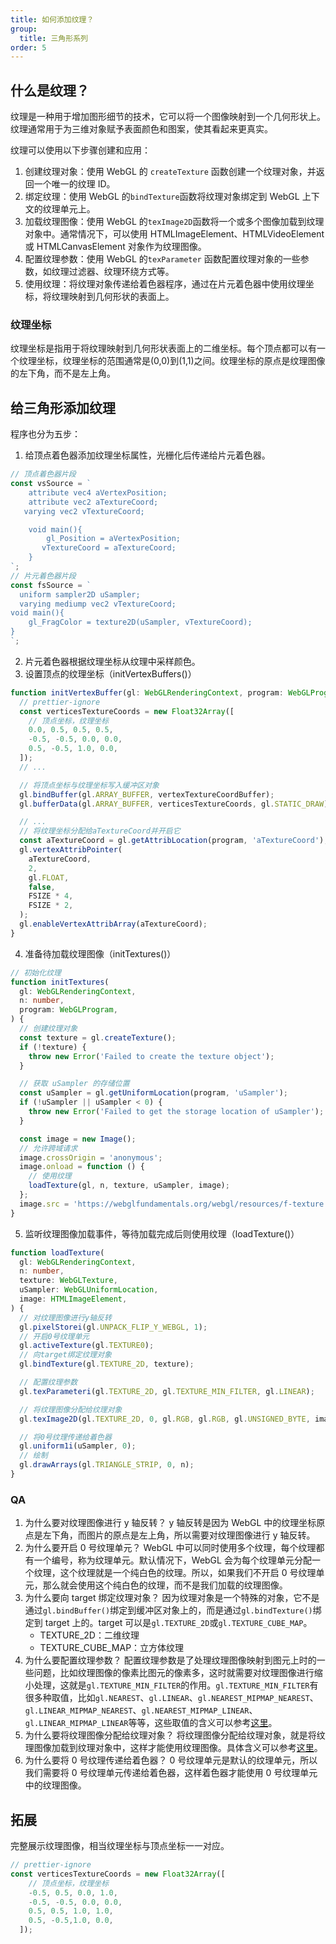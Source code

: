 ```yaml
---
title: 如何添加纹理？
group:
  title: 三角形系列
order: 5
---
```


## 什么是纹理？

纹理是一种用于增加图形细节的技术，它可以将一个图像映射到一个几何形状上。纹理通常用于为三维对象赋予表面颜色和图案，使其看起来更真实。

纹理可以使用以下步骤创建和应用：

1. 创建纹理对象：使用 WebGL 的 `createTexture` 函数创建一个纹理对象，并返回一个唯一的纹理 ID。
2. 绑定纹理：使用 WebGL 的`bindTexture`函数将纹理对象绑定到 WebGL 上下文的纹理单元上。
3. 加载纹理图像：使用 WebGL 的`texImage2D`函数将一个或多个图像加载到纹理对象中。通常情况下，可以使用 HTMLImageElement、HTMLVideoElement 或 HTMLCanvasElement 对象作为纹理图像。
4. 配置纹理参数：使用 WebGL 的`texParameter` 函数配置纹理对象的一些参数，如纹理过滤器、纹理环绕方式等。
5. 使用纹理：将纹理对象传递给着色器程序，通过在片元着色器中使用纹理坐标，将纹理映射到几何形状的表面上。

### 纹理坐标

纹理坐标是指用于将纹理映射到几何形状表面上的二维坐标。每个顶点都可以有一个纹理坐标，纹理坐标的范围通常是(0,0)到(1,1)之间。纹理坐标的原点是纹理图像的左下角，而不是左上角。

## 给三角形添加纹理

程序也分为五步：

1. 给顶点着色器添加纹理坐标属性，光栅化后传递给片元着色器。

```ts
// 顶点着色器片段
const vsSource = `
    attribute vec4 aVertexPosition;
    attribute vec2 aTextureCoord;
   varying vec2 vTextureCoord;

    void main(){
        gl_Position = aVertexPosition;
       vTextureCoord = aTextureCoord;
    }
`;
// 片元着色器片段
const fsSource = `
  uniform sampler2D uSampler;
  varying mediump vec2 vTextureCoord;
void main(){
    gl_FragColor = texture2D(uSampler, vTextureCoord);
}
`;
```

2. 片元着色器根据纹理坐标从纹理中采样颜色。
3. 设置顶点的纹理坐标（initVertexBuffers()）

```ts
function initVertexBuffer(gl: WebGLRenderingContext, program: WebGLProgram) {
  // prettier-ignore
  const verticesTextureCoords = new Float32Array([
    // 顶点坐标，纹理坐标
    0.0, 0.5, 0.5, 0.5,
    -0.5, -0.5, 0.0, 0.0,
    0.5, -0.5, 1.0, 0.0,
  ]);
  // ...

  // 将顶点坐标与纹理坐标写入缓冲区对象
  gl.bindBuffer(gl.ARRAY_BUFFER, vertexTextureCoordBuffer);
  gl.bufferData(gl.ARRAY_BUFFER, verticesTextureCoords, gl.STATIC_DRAW);

  // ...
  // 将纹理坐标分配给aTextureCoord并开启它
  const aTextureCoord = gl.getAttribLocation(program, 'aTextureCoord');
  gl.vertexAttribPointer(
    aTextureCoord,
    2,
    gl.FLOAT,
    false,
    FSIZE * 4,
    FSIZE * 2,
  );
  gl.enableVertexAttribArray(aTextureCoord);
}
```

4. 准备待加载纹理图像（initTextures()）

```ts
// 初始化纹理
function initTextures(
  gl: WebGLRenderingContext,
  n: number,
  program: WebGLProgram,
) {
  // 创建纹理对象
  const texture = gl.createTexture();
  if (!texture) {
    throw new Error('Failed to create the texture object');
  }

  // 获取 uSampler 的存储位置
  const uSampler = gl.getUniformLocation(program, 'uSampler');
  if (!uSampler || uSampler < 0) {
    throw new Error('Failed to get the storage location of uSampler');
  }

  const image = new Image();
  // 允许跨域请求
  image.crossOrigin = 'anonymous';
  image.onload = function () {
    // 使用纹理
    loadTexture(gl, n, texture, uSampler, image);
  };
  image.src = 'https://webglfundamentals.org/webgl/resources/f-texture.png';
}
```

5. 监听纹理图像加载事件，等待加载完成后则使用纹理（loadTexture()）

```ts
function loadTexture(
  gl: WebGLRenderingContext,
  n: number,
  texture: WebGLTexture,
  uSampler: WebGLUniformLocation,
  image: HTMLImageElement,
) {
  // 对纹理图像进行y轴反转
  gl.pixelStorei(gl.UNPACK_FLIP_Y_WEBGL, 1);
  // 开启0号纹理单元
  gl.activeTexture(gl.TEXTURE0);
  // 向target绑定纹理对象
  gl.bindTexture(gl.TEXTURE_2D, texture);

  // 配置纹理参数
  gl.texParameteri(gl.TEXTURE_2D, gl.TEXTURE_MIN_FILTER, gl.LINEAR);

  // 将纹理图像分配给纹理对象
  gl.texImage2D(gl.TEXTURE_2D, 0, gl.RGB, gl.RGB, gl.UNSIGNED_BYTE, image);

  // 将0号纹理传递给着色器
  gl.uniform1i(uSampler, 0);
  // 绘制
  gl.drawArrays(gl.TRIANGLE_STRIP, 0, n);
}
```

<code src="../demos/triangle/texture.tsx" ></code>

### QA

1. 为什么要对纹理图像进行 y 轴反转？
   y 轴反转是因为 WebGL 中的纹理坐标原点是左下角，而图片的原点是左上角，所以需要对纹理图像进行 y 轴反转。
2. 为什么要开启 0 号纹理单元？
   WebGL 中可以同时使用多个纹理，每个纹理都有一个编号，称为纹理单元。默认情况下，WebGL 会为每个纹理单元分配一个纹理，这个纹理就是一个纯白色的纹理。所以，如果我们不开启 0 号纹理单元，那么就会使用这个纯白色的纹理，而不是我们加载的纹理图像。
3. 为什么要向 target 绑定纹理对象？
   因为纹理对象是一个特殊的对象，它不是通过`gl.bindBuffer()`绑定到缓冲区对象上的，而是通过`gl.bindTexture()`绑定到 target 上的。target 可以是`gl.TEXTURE_2D`或`gl.TEXTURE_CUBE_MAP`。
   - TEXTURE_2D：二维纹理
   - TEXTURE_CUBE_MAP：立方体纹理
4. 为什么要配置纹理参数？
   配置纹理参数是了处理纹理图像映射到图元上时的一些问题，比如纹理图像的像素比图元的像素多，这时就需要对纹理图像进行缩小处理，这就是`gl.TEXTURE_MIN_FILTER`的作用。`gl.TEXTURE_MIN_FILTER`有很多种取值，比如`gl.NEAREST`、`gl.LINEAR`、`gl.NEAREST_MIPMAP_NEAREST`、`gl.LINEAR_MIPMAP_NEAREST`、`gl.NEAREST_MIPMAP_LINEAR`、`gl.LINEAR_MIPMAP_LINEAR`等等，这些取值的含义可以参考[这里](https://developer.mozilla.org/zh-CN/docs/Web/API/WebGLRenderingContext/texParameter)。
5. 为什么要将纹理图像分配给纹理对象？
   将纹理图像分配给纹理对象，就是将纹理图像加载到纹理对象中，这样才能使用纹理图像。具体含义可以参考[这里](https://developer.mozilla.org/zh-CN/docs/Web/API/WebGLRenderingContext/texImage2D)。
6. 为什么要将 0 号纹理传递给着色器？
   0 号纹理单元是默认的纹理单元，所以我们需要将 0 号纹理单元传递给着色器，这样着色器才能使用 0 号纹理单元中的纹理图像。

## 拓展

完整展示纹理图像，相当纹理坐标与顶点坐标一一对应。

```ts
// prettier-ignore
const verticesTextureCoords = new Float32Array([
    // 顶点坐标，纹理坐标
    -0.5, 0.5, 0.0, 1.0,
    -0.5, -0.5, 0.0, 0.0,
    0.5, 0.5, 1.0, 1.0,
    0.5, -0.5,1.0, 0.0,
  ]);
```

<code src="../demos/triangle/textureQuad.tsx" ></code>
